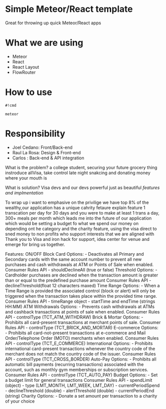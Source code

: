 # Simple Meteor/React template #

Great for throwing up quick Meteor/React apps


# What we are using #
* Meteor
* React
* React Layout
* FlowRouter


# How to use #


```
#!cmd

meteor
```
# Responsibility #
* Joel Cedano: Front/Back-end
* Raul La Rosa: Design & Front-end
* Carlos : Back-end & API integration

What is the problem?
a college student,
securing your future
grocery thing
instroduce allVisa, 
take control
late night snakcing and donating
money where your mouth is

What is solution?
Visa devs and our devs
powerful just as beautiful
*features and implmentation*

To wrap up
i want to emphasive on the privilige we have
top 8% of the wealthy,our application has a unique cahrity fetaure
explain feature
1 transcation per day for 30 days and you were to make at least 1 trans a day, 300+ meals per month
which leads me into the future of our application which would be setting a budget fo what we spend our money
on depending ont he category and the charity feature, using the visa direct to sned money to 
non profits who support interests that we are aligned with
Thank you to Visa and iron hack for support, idea center for venue and emerge for bring us together.



Features:
	ON/OFF
	Block Card
		Options:
			- Deactivates all Primary and Secondary cards with the same account number to prevent all new purchases and cash withdrawals at ATM or Points of Sale when enabled.
			 Consumer Rules API 
			 - shouldDeclineAll (true or false)
	Threshold
		Options:
			- Cardholder purchases are declined when the transaction amount is greater than or equal to the predefined purchase amount
			 Consumer Rules API 
			 - declineThreshold(float 12 characters maxed) 
	Time Range
		Options:
			- When a Time Range is provided the associated control (block or alert) will only be triggered when the transaction takes place within the provided time range.
			  Consumer Rules API
			  - timeRange object
			  	- startTime and endTime (strings HH:MM)
	ATM Withdrawals
		Options:
			- Prevents cash withdrawals at ATMs and cashback transactions at points of sale when enabled.
			 Consumer Rules API
			 	- controlType (TCT_ATM_WITHDRAW)
	Brick & Mortar
		Options:
			- Prohibits all card-present transactions at merchant points of sale.
			 Consumer Rules API
			 	- controlType (TCT_BRICK_AND_MORTAR)
	E-commerce
		Options:
			- Prohibits all card-not-present transactions at e-commerce and Mail Order/Telephone Order (MOTO) merchants when enabled. 
			 Consumer Rules API
			 	- controlType (TCT_E_COMMERCE)
	International
		Options:
			- Prohibits international card-present transactions whenever the country code of the merchant does not match the country code of the issuer.
			 Consumer Rules API
			    - controlType (TCT_CROSS_BORDER)
	Auto-Pay
		Options:
			- Prohibits all automatic bill payments (recurring transactions) associated with the account, such as monthly gym memberships or subscription services.
			  Consumer Rules API
			 	- controlType (TCT_AUTO_PAY)
	Budget
		Options:
			- Set a budget limit for general transactions
			 Consumer Rules API
			    - spendLimit (object) 
				  - type (LMT_MONTH, LMT_WEEK, LMT_DAY)
				  - currentPeriodSpend 
				  - declineThreshold (double)
				  - alertThreshold (double)
				  - currentPeriodEnd (string)
	Charity
		Options:
			- Donate a set amount per transaction to a charity of your choice